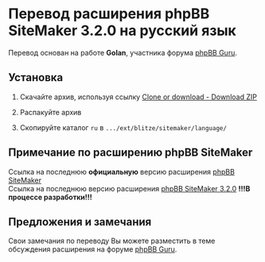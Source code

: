 # Перевод расширения phpBB SiteMaker 3.2.0 на русский язык

Перевод основан на работе **Golan**, участника форума [phpBB Guru](https://www.phpbbguru.net/community/viewtopic.php?t=49204&start=60#p536773).

## Установка

1. Скачайте архив, используя ссылку [Clone or download - Download ZIP](https://github.com/demonlibra/phpBB-ext-sitemaker-translate-rus/archive/master.zip)

2. Распакуйте архив  

3. Скопируйте каталог `ru` в `.../ext/blitze/sitemaker/language/`


## Примечание по расширению phpBB SiteMaker

Ссылка на последнюю **официальную** версию расширения [phpBB SiteMaker](https://www.phpbb.com/customise/db/extension/phpbb_sitemaker_2/)  
Ссылка на последнюю версию расширения [phpBB SiteMaker 3.2.0](https://github.com/blitze/phpBB-ext-sitemaker/tree/release-3.2.0) **!!!В процессе разработки!!!**

## Предложения и замечания

Свои замечания по переводу Вы можете разместить в теме обсуждения расширения на форуме [phpBB Guru](https://www.phpbbguru.net/community/viewtopic.php?t=49204).
